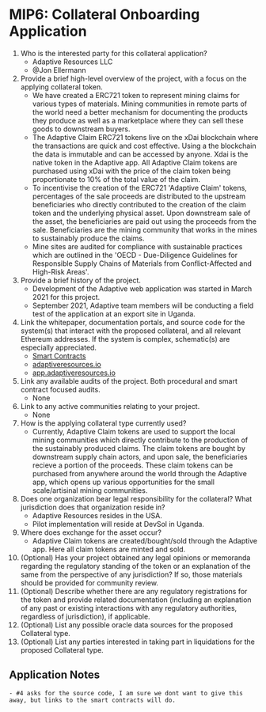 # MIP6: Collateral Onboarding Application

1. Who is the interested party for this collateral application?
    - Adaptive Resources LLC
    - @Jon Ellermann
2. Provide a brief high-level overview of the project, with a focus on the applying collateral token.
    - We have created a ERC721 token to represent mining claims for various types of materials. Mining communities in remote parts of the world need a better mechanism for documenting the products they produce as well as a marketplace where they can sell these goods to downstream buyers. 
    - The Adaptive Claim ERC721 tokens live on the xDai blockchain where the transactions are quick and cost effective. Using a the blockchain the data is immutable and can be accessed by anyone. Xdai is the native token in the Adaptive app. All Adaptive Claim tokens are purchased using xDai with the price of the claim token being proportionate to 10% of the total value of the claim. 
    - To incentivise the creation of the ERC721 'Adaptive Claim' tokens, percentages of the sale proceeds are distributed to the upstream beneficiaries who directly contributed to the creation of the claim token and the underlying physical asset. Upon downstream sale of the asset, the beneficiaries are paid out using the proceeds from the sale. Beneficiaries are the mining community that works in the mines to sustainably produce the claims. 
    - Mine sites are audited for compliance with sustainable practices which are outlined in the 'OECD - Due-Diligence Guidelines for Responsible Supply Chains of Materials from Conflict-Affected and High-Risk Areas'. 
3. Provide a brief history of the project.
    - Development of the Adaptive web application was started in March 2021 for this project. 
    - September 2021, Adaptive team members will be conducting a field test of the application at an export site in Uganda.
4. Link the whitepaper, documentation portals, and source code for the system(s) that interact with the proposed collateral, and all relevant Ethereum addresses. If the system is complex, schematic(s) are especially appreciated.
    - [Smart Contracts](https://blockscout.com/xdai/mainnet/)
    - [adaptiveresources.io](https://adaptiveresources.io)
    - [app.adaptiveresources.io](https://adaptive-claim.surge.sh)
5. Link any available audits of the project. Both procedural and smart contract focused audits.
    - None
6. Link to any active communities relating to your project.
    - None
7. How is the applying collateral type currently used?
    - Currently, Adaptive Claim tokens are used to support the local mining communities which directly contribute to the production of the sustainably produced claims. The claim tokens are bought by downstream supply chain actors, and upon sale, the beneficiaries recieve a portion of the proceeds. These claim tokens can be purchased from anywhere around the world through the Adaptive app, which opens up various opportunities for the small scale/artisinal mining communities. 
8. Does one organization bear legal responsibility for the collateral? What jurisdiction does that organization reside in?
    - Adaptive Resources resides in the USA.
    - Pilot implementation will reside at DevSol in Uganda. 
9. Where does exchange for the asset occur?
    - Adaptive Claim tokens are created/bought/sold through the Adaptive app. Here all claim tokens are minted and sold. 
10. (Optional) Has your project obtained any legal opinions or memoranda regarding the regulatory standing of the token or an explanation of the same from the perspective of any jurisdiction? If so, those materials should be provided for community review.
11. (Optional) Describe whether there are any regulatory registrations for the token and provide related documentation (including an explanation of any past or existing interactions with any regulatory authorities, regardless of jurisdiction), if applicable.
12. (Optional) List any possible oracle data sources for the proposed Collateral type.
13. (Optional) List any parties interested in taking part in liquidations for the proposed Collateral type.


## Application Notes
    - #4 asks for the source code, I am sure we dont want to give this away, but links to the smart contracts will do. 
